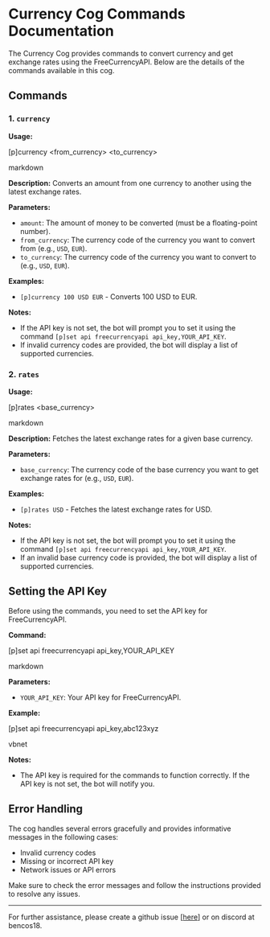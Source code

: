 # Currency Cog Commands Documentation

The Currency Cog provides commands to convert currency and get exchange rates using the FreeCurrencyAPI. Below are the details of the commands available in this cog.

## Commands

### 1. `currency`

**Usage:**

[p]currency <amount> <from_currency> <to_currency>

markdown


**Description:**
Converts an amount from one currency to another using the latest exchange rates.

**Parameters:**
- `amount`: The amount of money to be converted (must be a floating-point number).
- `from_currency`: The currency code of the currency you want to convert from (e.g., `USD`, `EUR`).
- `to_currency`: The currency code of the currency you want to convert to (e.g., `USD`, `EUR`).

**Examples:**
- `[p]currency 100 USD EUR` - Converts 100 USD to EUR.

**Notes:**
- If the API key is not set, the bot will prompt you to set it using the command `[p]set api freecurrencyapi api_key,YOUR_API_KEY`.
- If invalid currency codes are provided, the bot will display a list of supported currencies.

### 2. `rates`

**Usage:**

[p]rates <base_currency>

markdown


**Description:**
Fetches the latest exchange rates for a given base currency.

**Parameters:**
- `base_currency`: The currency code of the base currency you want to get exchange rates for (e.g., `USD`, `EUR`).

**Examples:**
- `[p]rates USD` - Fetches the latest exchange rates for USD.

**Notes:**
- If the API key is not set, the bot will prompt you to set it using the command `[p]set api freecurrencyapi api_key,YOUR_API_KEY`.
- If an invalid base currency code is provided, the bot will display a list of supported currencies.

## Setting the API Key

Before using the commands, you need to set the API key for FreeCurrencyAPI.

**Command:**

[p]set api freecurrencyapi api_key,YOUR_API_KEY

markdown


**Parameters:**
- `YOUR_API_KEY`: Your API key for FreeCurrencyAPI.

**Example:**

[p]set api freecurrencyapi api_key,abc123xyz

vbnet


**Notes:**
- The API key is required for the commands to function correctly. If the API key is not set, the bot will notify you.

## Error Handling

The cog handles several errors gracefully and provides informative messages in the following cases:
- Invalid currency codes
- Missing or incorrect API key
- Network issues or API errors

Make sure to check the error messages and follow the instructions provided to resolve any issues.

---

For further assistance, please create a github issue [[here](https://github.com/BenCos17/ben-cogs/issues/new)] or on discord at bencos18.